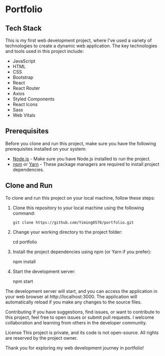 # Portfolio

## Tech Stack
This is my first web development project, where I've used a variety of technologies to create a dynamic web application. The key technologies and tools used in this project include:

- JavaScript
- HTML
- CSS
- Bootstrap
- React
- React Router
- Axios
- Styled Components
- React Icons
- Sass
- Web Vitals

## Prerequisites
Before you clone and run this project, make sure you have the following prerequisites installed on your system:

- [Node.js](https://nodejs.org/) - Make sure you have Node.js installed to run the project.
- [npm](https://www.npmjs.com/) or [Yarn](https://yarnpkg.com/) - These package managers are required to install project dependencies.

## Clone and Run
To clone and run this project on your local machine, follow these steps:

1. Clone this repository to your local machine using the following command:
   ```shell
   git clone https://github.com/Yiming0576/portfolio.git

2. Change your working directory to the project folder:

   cd portfolio
   
3. Install the project dependencies using npm (or Yarn if you prefer):

   npm install
4. Start the development server:
  
   npm start


The development server will start, and you can access the application in your web browser at http://localhost:3000. The application will automatically reload if you make any changes to the source files.

Contributing
If you have suggestions, find issues, or want to contribute to this project, feel free to open issues or submit pull requests. I welcome collaboration and learning from others in the developer community.

License
This project is private, and its code is not open-source. All rights are reserved by the project owner.

Thank you for exploring my web development journey in portfolio!
